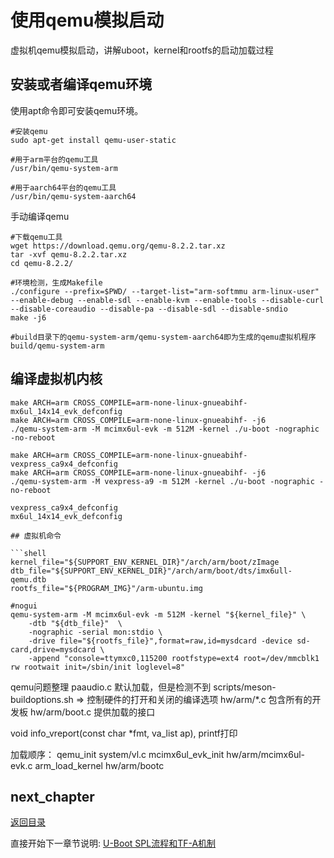 # 使用qemu模拟启动

虚拟机qemu模拟启动，讲解uboot，kernel和rootfs的启动加载过程

## 安装或者编译qemu环境

使用apt命令即可安装qemu环境。

```shell
#安装qemu
sudo apt-get install qemu-user-static

#用于arm平台的qemu工具
/usr/bin/qemu-system-arm

#用于aarch64平台的qemu工具
/usr/bin/qemu-system-aarch64
```

手动编译qemu

```shell
#下载qemu工具
wget https://download.qemu.org/qemu-8.2.2.tar.xz
tar -xvf qemu-8.2.2.tar.xz
cd qemu-8.2.2/

#环境检测，生成Makefile
./configure --prefix=$PWD/ --target-list="arm-softmmu arm-linux-user" --enable-debug --enable-sdl --enable-kvm --enable-tools --disable-curl --disable-coreaudio --disable-pa --disable-sdl --disable-sndio
make -j6

#build目录下的qemu-system-arm/qemu-system-aarch64即为生成的qemu虚拟机程序
build/qemu-system-arm
```

## 编译虚拟机内核

```shell
make ARCH=arm CROSS_COMPILE=arm-none-linux-gnueabihf- mx6ul_14x14_evk_defconfig
make ARCH=arm CROSS_COMPILE=arm-none-linux-gnueabihf- -j6
./qemu-system-arm -M mcimx6ul-evk -m 512M -kernel ./u-boot -nographic -no-reboot

make ARCH=arm CROSS_COMPILE=arm-none-linux-gnueabihf- vexpress_ca9x4_defconfig
make ARCH=arm CROSS_COMPILE=arm-none-linux-gnueabihf- -j6
./qemu-system-arm -M vexpress-a9 -m 512M -kernel ./u-boot -nographic -no-reboot

vexpress_ca9x4_defconfig
mx6ul_14x14_evk_defconfig

## 虚拟机命令

```shell
kernel_file="${SUPPORT_ENV_KERNEL_DIR}"/arch/arm/boot/zImage
dtb_file="${SUPPORT_ENV_KERNEL_DIR}"/arch/arm/boot/dts/imx6ull-qemu.dtb
rootfs_file="${PROGRAM_IMG}"/arm-ubuntu.img

#nogui
qemu-system-arm -M mcimx6ul-evk -m 512M -kernel "${kernel_file}" \
    -dtb "${dtb_file}"  \
    -nographic -serial mon:stdio \
    -drive file="${rootfs_file}",format=raw,id=mysdcard -device sd-card,drive=mysdcard \
    -append "console=ttymxc0,115200 rootfstype=ext4 root=/dev/mmcblk1 rw rootwait init=/sbin/init loglevel=8"
```

qemu问题整理
paaudio.c 默认加载，但是检测不到
scripts/meson-buildoptions.sh => 控制硬件的打开和关闭的编译选项
hw/arm/*.c 包含所有的开发板
    hw/arm/boot.c 提供加载的接口

void info_vreport(const char *fmt, va_list ap), printf打印

加载顺序：
qemu_init           system/vl.c
mcimx6ul_evk_init   hw/arm/mcimx6ul-evk.c
arm_load_kernel     hw/arm/bootc

## next_chapter

[返回目录](../README.md)

直接开始下一章节说明: [U-Boot SPL流程和TF-A机制](./ch02-17.spl_and_tfa.md)
